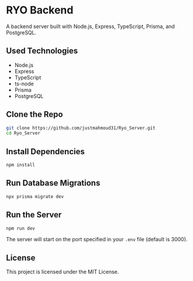 # RYO Backend

A backend server built with Node.js, Express, TypeScript, Prisma, and PostgreSQL.

## Used Technologies

- Node.js
- Express
- TypeScript
- ts-node
- Prisma
- PostgreSQL

## Clone the Repo

```bash
git clone https://github.com/justmahmoud31/Ryo_Server.git
cd Ryo_Server
```

## Install Dependencies

```bash
npm install
```

## Run Database Migrations

```bash
npx prisma migrate dev
```

## Run the Server

```bash
npm run dev
```

The server will start on the port specified in your `.env` file (default is 3000).

## License

This project is licensed under the MIT License.
